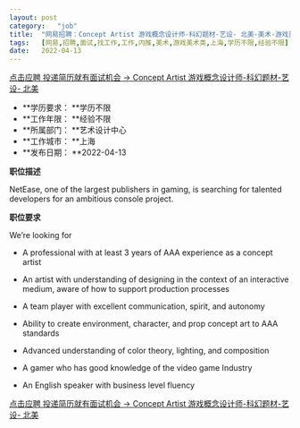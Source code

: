 ```yaml
---
layout:	post
category:	"job"
title:	"网易招聘：Concept Artist 游戏概念设计师-科幻题材-艺设- 北美-美术-游戏美术类-上海学历不限经验不限"
tags:	[网易,招聘,面试,找工作,工作,内推,美术,游戏美术类,上海,学历不限,经验不限]
date:	2022-04-13
---
```


[点击应聘 投递简历就有面试机会 ->  Concept Artist 游戏概念设计师-科幻题材-艺设- 北美](http://mobile.bole.netease.com/bole/boleDetail?id=39585&employeeId=346f03c3cda5f04c&key=all)



- **学历要求： **学历不限
- **工作年限： **经验不限
- **所属部门： **艺术设计中心
- **工作城市： **上海
- **发布日期： **2022-04-13



**职位描述**

NetEase, one of the largest publishers in gaming, is searching for talented developers for an ambitious console project.



**职位要求**

We’re looking for



-	A professional with at least 3 years of AAA experience as a concept artist

-	An artist with understanding of designing in the context of an interactive medium, aware of how to support production processes

-	A team player with excellent communication, spirit, and autonomy

-	Ability to create environment, character, and prop concept art to AAA standards

-	Advanced understanding of color theory, lighting, and composition

-	A gamer who has good knowledge of the video game Industry 

-	An English speaker with business level fluency





[点击应聘 投递简历就有面试机会 ->  Concept Artist 游戏概念设计师-科幻题材-艺设- 北美](http://mobile.bole.netease.com/bole/boleDetail?id=39585&employeeId=346f03c3cda5f04c&key=all)